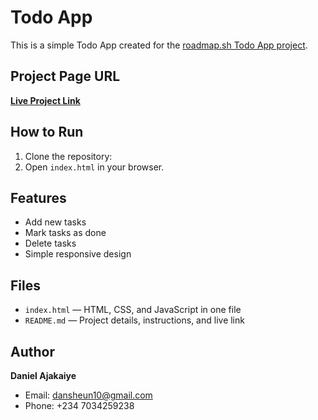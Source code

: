 # Todo App

This is a simple Todo App created for the [roadmap.sh Todo App project](https://roadmap.sh/projects/todo-app).

## Project Page URL
[**Live Project Link**](https://roadmap.sh/projects/portfolio-website)

## How to Run
1. Clone the repository:
2. Open `index.html` in your browser.

## Features
- Add new tasks
- Mark tasks as done
- Delete tasks
- Simple responsive design

## Files
- `index.html` — HTML, CSS, and JavaScript in one file
- `README.md` — Project details, instructions, and live link

## Author
**Daniel Ajakaiye**  
- Email: dansheun10@gmail.com  
- Phone: +234 7034259238



